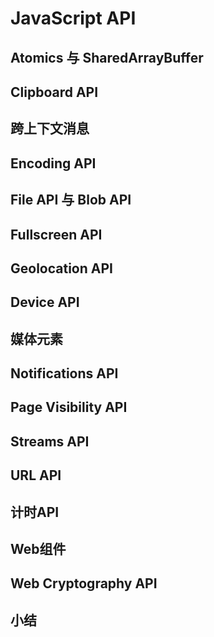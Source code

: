 # JavaScript API

## Atomics 与 SharedArrayBuffer

## Clipboard API

## 跨上下文消息

## Encoding API

## File API 与 Blob API

## Fullscreen API

## Geolocation API

## Device API

## 媒体元素


## Notifications API


## Page Visibility API

## Streams API

## URL API

## 计时API

## Web组件

## Web Cryptography API

## 小结